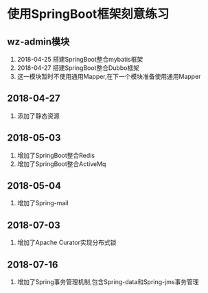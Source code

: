 
# 使用SpringBoot框架刻意练习

## wz-admin模块
1. 2018-04-25 搭建SpringBoot整合mybatis框架
2. 2018-04-27 搭建SpringBoot整合Dubbo框架
3. 这一模块暂时不使用通用Mapper,在下一个模块准备使用通用Mapper

## 2018-04-27
1. 添加了静态资源

## 2018-05-03
1. 增加了SpringBoot整合Redis
2. 增加了SpringBoot整合ActiveMq

## 2018-05-04
1. 增加了Spring-mail

## 2018-07-03
1. 增加了Apache Curator实现分布式锁

## 2018-07-16
1. 增加了Spring事务管理机制,包含Spring-data和Spring-jms事务管理
